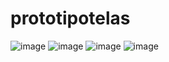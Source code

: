 ﻿# prototipotelas
![image](https://github.com/user-attachments/assets/e6ea106b-d0ce-46ee-9ac0-18859cf72e1d)
![image](https://github.com/user-attachments/assets/eafafdeb-6491-4d71-a563-fd9eea9b6e71)
![image](https://github.com/user-attachments/assets/fa1933c0-cc0d-4558-87c6-dd709674ffa1)
![image](https://github.com/user-attachments/assets/6b9d2c04-e99b-4207-bac8-6b96d759c62e)
